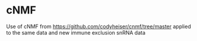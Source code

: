 # cNMF
Use of cNMF from https://github.com/codyheiser/cnmf/tree/master applied to the same data and new immune exclusion snRNA data 

